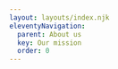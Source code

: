 ```yaml
---
layout: layouts/index.njk
eleventyNavigation:
  parent: About us
  key: Our mission
  order: 0
---
```

